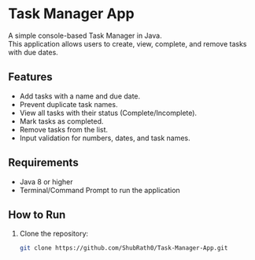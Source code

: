 # Task Manager App

A simple console-based Task Manager in Java.  
This application allows users to create, view, complete, and remove tasks with due dates.

## Features

- Add tasks with a name and due date.
- Prevent duplicate task names.
- View all tasks with their status (Complete/Incomplete).
- Mark tasks as completed.
- Remove tasks from the list.
- Input validation for numbers, dates, and task names.

## Requirements

- Java 8 or higher
- Terminal/Command Prompt to run the application

## How to Run

1. Clone the repository:
   ```bash
   git clone https://github.com/ShubRath0/Task-Manager-App.git
   ```
